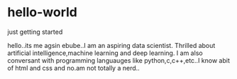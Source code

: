 # hello-world
just getting started
  
  hello..its me agsin ebube..I am an aspiring data scientist. 
  Thrilled about artificial intelligence,machine learning and deep learning.
  I am also conversant with programming languauges like python,c,c++,etc..I know abit of html and css and no.am not totally a nerd..
